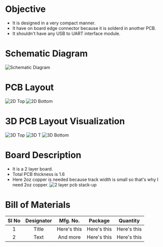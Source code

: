 # Objective
* It is designed in a very compact manner.
* It have on board edge connector because it is solderd in another PCB.
* It shouldn't have any USB to UART interface module.



# Schematic Diagram
![Schematic Diagram](https://user-images.githubusercontent.com/40338644/118956535-500cd180-b97d-11eb-92d9-e76a72f509b6.JPG)

# PCB Layout
![2D Top](https://user-images.githubusercontent.com/40338644/118956560-569b4900-b97d-11eb-8411-bb123a29c404.JPG)
![2D Bottom](https://user-images.githubusercontent.com/40338644/118956576-5a2ed000-b97d-11eb-913a-870edda257c2.JPG)

# 3D PCB Layout Visualization
![3D Top](https://user-images.githubusercontent.com/40338644/118956598-5f8c1a80-b97d-11eb-8b16-293f29637bf6.JPG)
![3D T](https://user-images.githubusercontent.com/40338644/118956611-631fa180-b97d-11eb-95d0-7113a390a781.JPG)
![3D Bottom](https://user-images.githubusercontent.com/40338644/118956615-64e96500-b97d-11eb-8ef5-6fdd22a47a1f.JPG)

# Board Description
* It is a 2 layer board.
* Total PCB thickness is 1.6
* Here 2oz copper is needed because track width is small so that's why I need 2oz copper.
![2 layer pcb stack-up](https://user-images.githubusercontent.com/40338644/119019217-96345600-b9ba-11eb-8523-671bedafb4c1.png)


# Bill of Materials
| Sl No      | Designator | Mfg. No.     |   Package   |   Quantity   |
|    :---------------:   |    :---------------:   |    :---------------:   |    :---------------:   |    :---------------:   |
| 1      | Title       | Here's this   | Here's this   | Here's this   |
| 2   | Text        | And more      | Here's this   | Here's this   |


